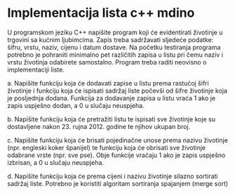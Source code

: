 Implementacija lista c++ mdino
========

U programskom jeziku C++ napišite program koji će evidentirati životinje u trgovini sa kućnim ljubimcima. Zapis treba sadržavati sljedeće podatke: šifru, vrstu, naziv, cijenu i datum dostave. Na početku testiranja programa potrebno je pohraniti minimalno pet različitih zapisa u listu pri čemu naziv i vrstu životinja odabirete samostalno. Program treba raditi neovisno o implementaciji liste.

a. Napišite funkciju koja će dodavati zapise u listu prema rastućoj šifri životinje i funkciju koja će ispisati sadržaj liste počevši od šifre životinje koja je posljednja dodana. Funkcija za dodavanje zapisa u listu vraća 1 ako je zapis uspješno dodan, a 0 u slučaju neuspjeha.

b. Napišite funkciju koja će pretražiti listu te ispisati sve životinje koje su dostavljene nakon 23. rujna 2012. godine te njihov ukupan broj.

c. Napišite funkciju koja će brisati pojedinačne unose prema nazivu životinje (npr. engleski koker španijel) te funkciju koja će obrisati sve životinje odabrane vrste (npr. sve pse). Obje funkcije vraćaju 1 ako je zapis uspješno izbrisan, a 0 u slučaju neuspjeha.

d. Napišite funkciju koja će prema cijeni i nazivu životinje silazno sortirati sadržaj liste. Potrebno je koristiti algoritam sortiranja spajanjem (merge sort)
